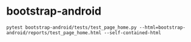 # bootstrap-android

```shell
pytest bootstrap-android/tests/test_page_home.py --html=bootstrap-android/reports/test_page_home.html --self-contained-html
```
